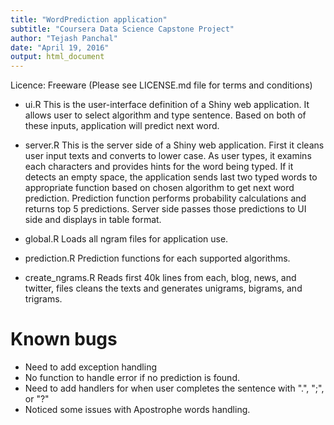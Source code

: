```yaml
---
title: "WordPrediction application"
subtitle: "Coursera Data Science Capstone Project"
author: "Tejash Panchal"
date: "April 19, 2016"
output: html_document
---
```

Licence: Freeware (Please see LICENSE.md file for terms and conditions)

- ui.R
This is the user-interface definition of a Shiny web application.
It allows user to select algorithm and type sentence.  Based on both of these inputs,
application will predict next word.

- server.R
This is the server side of a Shiny web application.
First it cleans user input texts and converts to lower case.
As user types, it examins each characters and provides hints for the word being typed.
If it detects an empty space, the application sends last two typed words to
appropriate function based on chosen algorithm to get next word prediction.
Prediction function performs probability calculations and returns top 5 predictions.
Server side passes those predictions to UI side and displays in table format.

- global.R
Loads all ngram files for application use.

- prediction.R
Prediction functions for each supported algorithms.

- create_ngrams.R
Reads first 40k lines from each, blog, news, and twitter, files cleans the texts and generates unigrams, bigrams, and trigrams.

# Known bugs
- Need to add exception handling
- No function to handle error if no prediction is found.
- Need to add handlers for when user completes the sentence with ".", ";", or "?"
- Noticed some issues with Apostrophe words handling.


